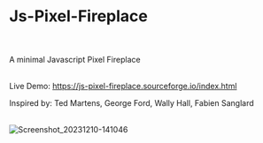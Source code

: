 # Js-Pixel-Fireplace<br><br>
A minimal Javascript Pixel Fireplace<br><br>

Live Demo: https://js-pixel-fireplace.sourceforge.io/index.html

Inspired by: Ted Martens, George Ford, Wally Hall, Fabien Sanglard<br><br>

![Screenshot_20231210-141046](https://github.com/lexterror/Js-Pixel-Fireplace/assets/16135535/88d8a569-0abb-4bcf-b3ed-fdc0e5d40c13)
